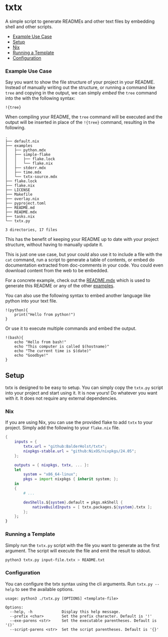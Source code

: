 # txtx
A simple script to generate READMEs and other text files by embedding shell and other scripts.

- [Example Use Case](#example-use-case)
- [Setup](#setup)
- [Nix](#nix)
- [Running a Template](#running-a-template)
- [Configuration](#configuration)

### Example Use Case
Say you want to show the file structure of your project in your README. Instead of manually writing out the structure, or running a command like `tree` and copying in the output, we can simply *embed* the `tree` command into the with the following syntax:
```
!{tree}
```

When compiling your README, the `tree` command will be executed and the output will be inserted in place of the `!{tree}` command, resulting in the following.

```
.
├── default.nix
├── examples
│   ├── python.mdx
│   ├── simple-flake
│   │   ├── flake.lock
│   │   └── flake.nix
│   ├── stderr.mdx
│   ├── time.mdx
│   └── txtx-source.mdx
├── flake.lock
├── flake.nix
├── LICENSE
├── Makefile
├── overlay.nix
├── pyproject.toml
├── README.md
├── README.mdx
├── tasks.nix
└── txtx.py

3 directories, 17 files
```

This has the benefit of keeping your README up to date with your project structure, without having to manually update it.

This is just one use case, but your could also use it to include a file with the `cat` command, run a script to generate a table of contents, or embed do documentation extracted from doc-comments in your code. You could even download content from the web to be embedded.

For a concrete example, check out the [README.mdx](./README.mdx) which is used to generate this README or any of the other [examples](./examples/).

You can also use the following syntax to embed another language like python into your text file.
```
!(python){
    print("Hello from python!")
}
```

Or use it to execute multiple commands and embed the output.

```
!(bash){
    echo "Hello from bash!"
    echo "This computer is called $(hostname)"
    echo "The current time is $(date)"
    echo "Goodbye!"
}
```

## Setup
txtx is designed to be easy to setup. You can simply copy the `txtx.py` script into your project and start using it. It is now yours! Do whatever you want with it. It does not require any external dependencies.

### Nix
If you are using Nix, you can use the provided flake to add `txtx` to your project. Simply add the following to your `flake.nix` file.
```nix
{
    inputs = {
        txtx.url = "github:BalderHolst/txtx";
        nixpkgs-stable.url = "github:NixOS/nixpkgs/24.05";
    };

    outputs = { nixpkgs, txtx, ... }:
    let
        system = "x86_64-linux";
        pkgs = import nixpkgs { inherit system; };
    in
    {
        # ...

        devShells.${system}.default = pkgs.mkShell {
            nativeBuildInputs = [ txtx.packages.${system}.txtx ];
        };
    };
}
```

### Running a Template
Simply run the `txtx.py` script with the file you want to generate as the first argument. The script will execute the file and emit the result to stdout.

```bash
python3 txtx.py input-file.txtx > README.txt
```

### Configuration
You can configure the txtx syntax using the cli arguments. Run `txtx.py --help` to see the available options.

```
usage: python3 ./txtx.py [OPTIONS] <template-file>

Options:
  --help, -h             Display this help message.
  --prefix <char>        Set the prefix character. Default is '!'
  --exe-parens <str>     Set the executable parentheses. Default is '()'
  --script-parens <str>  Set the script parentheses. Default is '{}'
```
